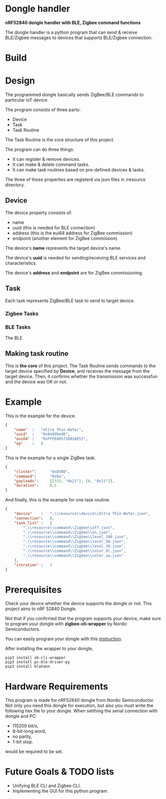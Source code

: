 # Dongle handler
**nRF52840 dongle handler with BLE, Zigbee command functions**

The dongle handler is a python program that can send & receive BLE/Zigbee messages to devices that supports BLE/Zigbee connection.

# Build

# Design
The programmed dongle basically sends ZigBee/BLE commands to particular IoT device.

The program consists of three parts:
 * Device
 * Task
 * Task Routine

The Task Routine is the core structure of this project.

The program can do three things:
 * It can register & remove devices.
 * It can make & delete command tasks.
 * It can make task routines based on pre-defined devices & tasks.

The three of those properties are registerd via json files in /resource directory.

## Device
The device property consists of:
 * name
 * uuid (this is needed for BLE connection)
 * address (this is the eui64 address for ZigBee commission)
 * endpoint (another element for ZigBee commission)

The device's **name** represents the target device's name.

The device's **uuid** is needed for sending/receiving BLE services and characteristics.

The device's **address** and **endpoint** are for ZigBee commissioning.

## Task
Each task represents ZigBee/BLE task to send to target device.

### Zigbee Tasks


### BLE Tasks
The BLE


## Making task routine
This is **the core** of this project. The Task Routine sends commands to the target device specified by **Device**, and receives the message from the target device. Then, it confirms whether the transmission was successfun and the device was OK or not.

# Example
This is the example for the device.
``` json
{
    "name"  :   "Ultra Thin Wafer",
    "uuid"  :   "0x8e89bed6",
    "eui64" :   "0xFFFE88571D018E53",
    "ep"    :   8
}
```

This is the example for a single ZigBee task.
``` json
{
    "cluster":      "0x0300",
    "command":      "0x0a",
    "payloads":     [[333, "0x21"], [0, "0x21"]],
    "duration":     0.5
}
```

And finally, this is the example for one task routine.
``` json
{
    "device"    :   ".\\resource\\device\\Ultra Thin Wafer.json",
    "connection":   0,
    "task_list" :   [
        ".\\resource\\command\\Zigbee\\off.json",
        ".\\resource\\command\\Zigbee\\on.json",
        ".\\resource\\command\\Zigbee\\level_100.json",
        ".\\resource\\command\\Zigbee\\level_50.json",
        ".\\resource\\command\\Zigbee\\level_10.json",
        ".\\resource\\command\\Zigbee\\color_dl.json",
        ".\\resource\\command\\Zigbee\\color_sw.json"
    ],
    "iteration" :   3
}
```

# Prerequisites
Check your device whether the device supports the dongle or not.
This project aims to nRF 52840 Dongle.

Not that if you confirmed that the program supports your device, make sure to program your dongle with **zigbee-cli-wrapper** by Nordic Semiconductors.

You can easily program your dongle with this [instruction](https://infocenter.nordicsemi.com/index.jsp?topic=%2Fsdk_tz_v4.0.0%2Fzigbee_cli_wrapper.html).

After installing the wrapper to your dongle,

``` shell
pip3 install zb-cli-wrapper
pip3 install pc-ble-driver-py
pip3 install blatann
```

# Hardware Requirements
This program is made for nRF52840 dongle from Nordic Semiconductor.
Not only you need this dongle for execution, but also you must write the following hex file to your dongle.
When setthing the serial connection with dongle and PC:
 * 115200 bit/s,
 * 8-bit-long word,
 * no parity,
 * 1-bit stop.

would be required to be set.

# Future Goals & TODO lists
 * Unifying BLE CLI and Zigbee CLI.
 * Implementing the GUI for this python program.
